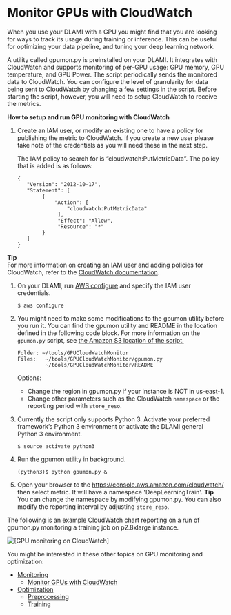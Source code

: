 # Monitor GPUs with CloudWatch<a name="tutorial-gpu-monitoring-gpumon"></a>

When you use your DLAMI with a GPU you might find that you are looking for ways to track its usage during training or inference\. This can be useful for optimizing your data pipeline, and tuning your deep learning network\. 

A utility called gpumon\.py is preinstalled on your DLAMI\. It integrates with CloudWatch and supports monitoring of per\-GPU usage: GPU memory, GPU temperature, and GPU Power\. The script periodically sends the monitored data to CloudWatch\. You can configure the level of granularity for data being sent to CloudWatch by changing a few settings in the script\. Before starting the script, however, you will need to setup CloudWatch to receive the metrics\. 

**How to setup and run GPU monitoring with CloudWatch**

1. Create an IAM user, or modify an existing one to have a policy for publishing the metric to CloudWatch\. If you create a new user please take note of the credentials as you will need these in the next step\. 

   The IAM policy to search for is “cloudwatch:PutMetricData”\. The policy that is added is as follows:

   ```
   {
      "Version": "2012-10-17",
      "Statement": [
           {
               "Action": [
                   "cloudwatch:PutMetricData"
                ],
                "Effect": "Allow",
                "Resource": "*"
           }
      ]
   }
   ```
**Tip**  
For more information on creating an IAM user and adding policies for CloudWatch, refer to the [ CloudWatch documentation](https://docs.aws.amazon.com/AmazonCloudWatch/latest/monitoring/create-iam-roles-for-cloudwatch-agent.html)\.

1. On your DLAMI, run [ AWS configure](https://docs.aws.amazon.com/cli/latest/userguide/cli-chap-configure.html#cli-quick-configuration) and specify the IAM user credentials\. 

   ```
   $ aws configure
   ```

1. You might need to make some modifications to the gpumon utility before you run it\. You can find the gpumon utility and README in the location defined in the following code block\. For more information on the `gpumon.py` script, see [the Amazon S3 location of the script\.](https://s3.amazonaws.com/aws-bigdata-blog/artifacts/GPUMonitoring/gpumon.py)

   ```
   Folder: ~/tools/GPUCloudWatchMonitor
   Files: 	~/tools/GPUCloudWatchMonitor/gpumon.py
         	~/tools/GPUCloudWatchMonitor/README
   ```

   Options:
   + Change the region in gpumon\.py if your instance is NOT in us\-east\-1\.
   + Change other parameters such as the CloudWatch `namespace` or the reporting period with `store_reso`\.

1. Currently the script only supports Python 3\. Activate your preferred framework’s Python 3 environment or activate the DLAMI general Python 3 environment\. 

   ```
   $ source activate python3
   ```

1. Run the gpumon utility in background\.

   ```
   (python3)$ python gpumon.py &
   ```

1. Open your browser to the [https://console\.aws\.amazon\.com/cloudwatch/](https://console.aws.amazon.com/cloudwatch/) then select metric\. It will have a namespace 'DeepLearningTrain'\. 
**Tip**  
You can change the namespace by modifying gpumon\.py\. You can also modify the reporting interval by adjusting `store_reso`\. 

The following is an example CloudWatch chart reporting on a run of gpumon\.py monitoring a training job on p2\.8xlarge instance\. 

![\[GPU monitoring on CloudWatch\]](http://docs.aws.amazon.com/dlami/latest/devguide/images/gpumon.png)

You might be interested in these other topics on GPU monitoring and optimization:
+ [Monitoring](tutorial-gpu-monitoring.md)
  + [Monitor GPUs with CloudWatch](#tutorial-gpu-monitoring-gpumon)
+ [Optimization](tutorial-gpu-opt.md)
  + [Preprocessing](tutorial-gpu-opt-preprocessing.md)
  + [Training](tutorial-gpu-opt-training.md)